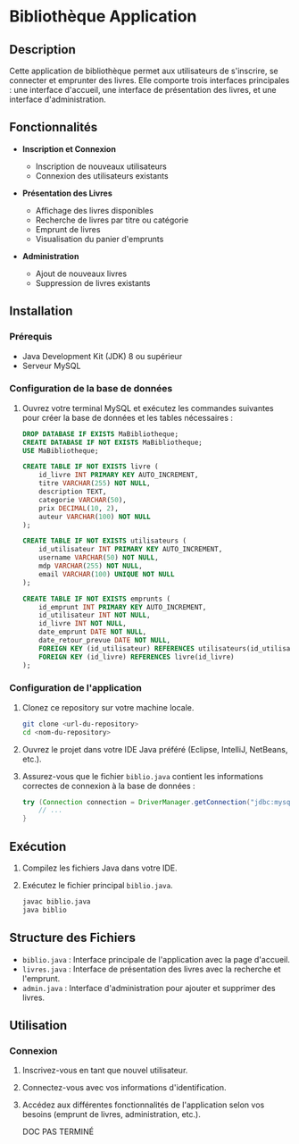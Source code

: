 # Bibliothèque Application

## Description

Cette application de bibliothèque permet aux utilisateurs de s'inscrire, se connecter et emprunter des livres. Elle comporte trois interfaces principales : une interface d'accueil, une interface de présentation des livres, et une interface d'administration.

## Fonctionnalités

- **Inscription et Connexion**
  - Inscription de nouveaux utilisateurs
  - Connexion des utilisateurs existants

- **Présentation des Livres**
  - Affichage des livres disponibles
  - Recherche de livres par titre ou catégorie
  - Emprunt de livres
  - Visualisation du panier d'emprunts

- **Administration**
  - Ajout de nouveaux livres
  - Suppression de livres existants

## Installation

### Prérequis

- Java Development Kit (JDK) 8 ou supérieur
- Serveur MySQL

### Configuration de la base de données

1. Ouvrez votre terminal MySQL et exécutez les commandes suivantes pour créer la base de données et les tables nécessaires :

    ```sql
    DROP DATABASE IF EXISTS MaBibliotheque;
    CREATE DATABASE IF NOT EXISTS MaBibliotheque;
    USE MaBibliotheque;

    CREATE TABLE IF NOT EXISTS livre (
        id_livre INT PRIMARY KEY AUTO_INCREMENT,
        titre VARCHAR(255) NOT NULL,
        description TEXT,
        categorie VARCHAR(50),
        prix DECIMAL(10, 2),
        auteur VARCHAR(100) NOT NULL
    );

    CREATE TABLE IF NOT EXISTS utilisateurs (
        id_utilisateur INT PRIMARY KEY AUTO_INCREMENT,
        username VARCHAR(50) NOT NULL,
        mdp VARCHAR(255) NOT NULL,
        email VARCHAR(100) UNIQUE NOT NULL
    );

    CREATE TABLE IF NOT EXISTS emprunts (
        id_emprunt INT PRIMARY KEY AUTO_INCREMENT,
        id_utilisateur INT NOT NULL,
        id_livre INT NOT NULL,
        date_emprunt DATE NOT NULL,
        date_retour_prevue DATE NOT NULL,
        FOREIGN KEY (id_utilisateur) REFERENCES utilisateurs(id_utilisateur),
        FOREIGN KEY (id_livre) REFERENCES livre(id_livre)
    );
    ```

### Configuration de l'application

1. Clonez ce repository sur votre machine locale.

    ```bash
    git clone <url-du-repository>
    cd <nom-du-repository>
    ```

2. Ouvrez le projet dans votre IDE Java préféré (Eclipse, IntelliJ, NetBeans, etc.).

3. Assurez-vous que le fichier `biblio.java` contient les informations correctes de connexion à la base de données :

    ```java
    try (Connection connection = DriverManager.getConnection("jdbc:mysql://localhost:8889/MaBibliotheque", "root", "root")) {
        // ...
    }
    ```

## Exécution

1. Compilez les fichiers Java dans votre IDE.
2. Exécutez le fichier principal `biblio.java`.

    ```bash
    javac biblio.java
    java biblio
    ```

## Structure des Fichiers

- `biblio.java` : Interface principale de l'application avec la page d'accueil.
- `livres.java` : Interface de présentation des livres avec la recherche et l'emprunt.
- `admin.java` : Interface d'administration pour ajouter et supprimer des livres.

## Utilisation

### Connexion

1. Inscrivez-vous en tant que nouvel utilisateur.
2. Connectez-vous avec vos informations d'identification.
3. Accédez aux différentes fonctionnalités de l'application selon vos besoins (emprunt de livres, administration, etc.).

   DOC PAS TERMINÉ

